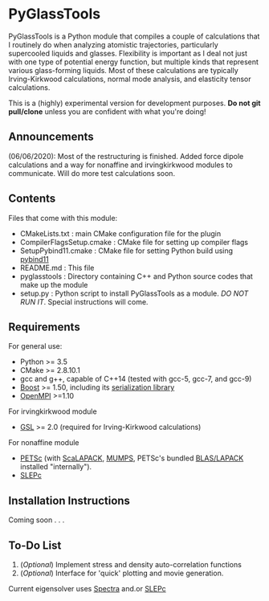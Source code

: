# **PyGlassTools**

PyGlassTools is a Python module that compiles a couple of calculations that I routinely do when analyzing atomistic trajectories, particularly supercooled liquids and glasses. Flexibility is important as I deal not just with one type of potential energy function, but multiple kinds that represent various glass-forming liquids. Most of these calculations are typically Irving-Kirkwood calculations, normal mode analysis, and elasticity tensor calculations. 

This is a (highly) experimental version for development purposes. **Do not git pull/clone** unless you are confident with what you're doing!

## **Announcements**

(06/06/2020): Most of the restructuring is finished. Added force dipole calculations and a way for nonaffine and irvingkirkwood modules to communicate. Will do more test calculations soon.

## **Contents** 

Files that come with this module:
 - CMakeLists.txt           : main CMake configuration file for the plugin
 - CompilerFlagsSetup.cmake : CMake file for setting up compiler flags
 - SetupPybind11.cmake      : CMake file for setting Python build using [pybind11](https://pybind11.readthedocs.io/en/stable/)
 - README.md                : This file
 - pyglasstools             : Directory containing C++ and Python source codes that make up the module
 - setup.py                 : Python script to install PyGlassTools as a module. *DO NOT RUN IT*. Special instructions will come.

## **Requirements**

For general use:
- Python >= 3.5
- CMake >= 2.8.10.1
- gcc and g++, capable of C++14 (tested with gcc-5, gcc-7, and gcc-9)
- [Boost](https://www.boost.org/) >= 1.50, including its [serialization library](https://www.boost.org/doc/libs/1_72_0/libs/serialization/doc/index.html) 
- [OpenMPI](https://www.open-mpi.org/) >=1.10

For irvingkirkwood module
- [GSL](https://www.gnu.org/software/gsl/) >= 2.0 (required for Irving-Kirkwood calculations)

For nonaffine module
- [PETSc](https://www.mcs.anl.gov/petsc/) (with [ScaLAPACK](http://www.netlib.org/scalapack/), [MUMPS](http://mumps.enseeiht.fr/), PETSc's bundled [BLAS/LAPACK](https://bitbucket.org/petsc/pkg-fblaslapack/src/master/) installed "internally").
- [SLEPc](https://slepc.upv.es/)

## **Installation Instructions**
Coming soon . . .


## **To-Do List**
1. (*Optional*) Implement stress and density auto-correlation functions
2. (*Optional*) Interface for 'quick' plotting and movie generation. 

Current eigensolver uses [Spectra](https://spectralib.org/) and.or [SLEPc](https://slepc.upv.es/)
